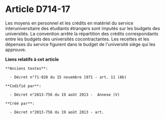 # Article D714-17

Les moyens en personnel et les crédits en matériel du service interuniversitaire des étudiants étrangers sont imputés sur les
budgets des universités. La convention arrête la répartition des crédits correspondants entre les budgets des universités
cocontractantes. Les recettes et les dépenses du service figurent dans le budget de l'université siège qui les approuve.

**Liens relatifs à cet article**

	**Anciens textes**:

	  - Décret n°71-928 du 15 novembre 1971 - art. 11 (Ab)

	**Codifié par**:

	  - Décret n°2013-756 du 19 août 2013 -  Annexe (V)

	**Créé par**:

	  - Décret n°2013-756 du 19 août 2013 - art.
